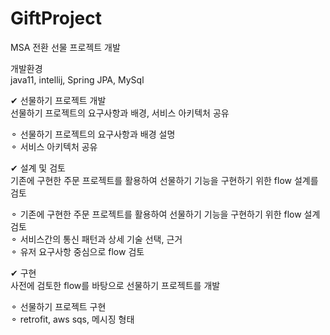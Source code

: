 # GiftProject
MSA 전환 선물 프로젝트 개발

개발환경<br>
java11, intellij, Spring JPA, MySql

✔ 선물하기 프로젝트 개발<br>
선물하기 프로젝트의 요구사항과 배경, 서비스 아키텍처 공유<br>

⚬ 선물하기 프로젝트의 요구사항과 배경 설명<br>
⚬ 서비스 아키텍처 공유<br>


✔ 설계 및 검토<br>
기존에 구현한 주문 프로젝트를 활용하여 선물하기 기능을 구현하기 위한 flow 설계를 검토<br>

⚬ 기존에 구현한 주문 프로젝트를 활용하여 선물하기 기능을 구현하기 위한 flow 설계 검토<br>
⚬ 서비스간의 통신 패턴과 상세 기술 선택, 근거<br>
⚬ 유저 요구사항 중심으로 flow 검토<br>


✔ 구현<br>
사전에 검토한 flow를 바탕으로 선물하기 프로젝트를 개발<br>

⚬ 선물하기 프로젝트 구현<br>
⚬ retrofit, aws sqs, 메시징 형태
